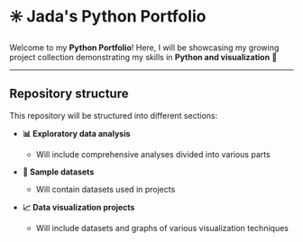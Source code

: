 # ✳️ Jada's Python Portfolio  

Welcome to my **Python Portfolio**! Here, I will be showcasing my growing project collection demonstrating my skills in **Python and visualization** 🌟  

---

## Repository structure  

This repository will be structured into different sections:  

- **📊 Exploratory data analysis**  
  - Will include comprehensive analyses divided into various parts 

- **📂 Sample datasets**  
  - Will contain datasets used in projects

- **📈 Data visualization projects**  
  - Will include datasets and graphs of various visualization techniques
